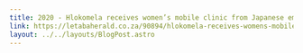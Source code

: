 ```yaml
---
title: 2020 - Hlokomela receives women’s mobile clinic from Japanese embassy
link: https://letabaherald.co.za/90894/hlokomela-receives-womens-mobile-clinic-from-japanese-embassy/
layout: ../../layouts/BlogPost.astro
---
```

